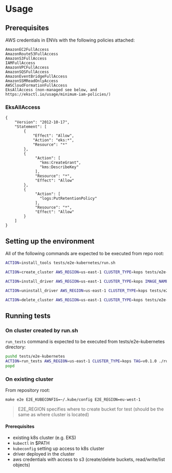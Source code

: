 
# Usage
## Prerequisites
AWS credentials in ENVs with the following policies attached:
```
AmazonEC2FullAccess
AmazonRoute53FullAccess
AmazonS3FullAccess
IAMFullAccess
AmazonVPCFullAccess
AmazonSQSFullAccess
AmazonEventBridgeFullAccess
AmazonSSMReadOnlyAccess
AWSCloudFormationFullAccess
EksAllAccess (non-managed see below, and https://eksctl.io/usage/minimum-iam-policies/)
```

### EksAllAccess
```
{
    "Version": "2012-10-17",
    "Statement": [
        {
            "Effect": "Allow",
            "Action": "eks:*",
            "Resource": "*"
        },
        {
             "Action": [
               "kms:CreateGrant",
               "kms:DescribeKey"
             ],
             "Resource": "*",
             "Effect": "Allow"
        },
        {
             "Action": [
               "logs:PutRetentionPolicy"
             ],
             "Resource": "*",
             "Effect": "Allow"
        }
    ]
}
```

## Setting up the environment
All of the following commands are expected to be executed from repo root:

```bash
ACTION=install_tools tests/e2e-kubernetes/run.sh

ACTION=create_cluster AWS_REGION=us-east-1 CLUSTER_TYPE=kops tests/e2e-kubernetes/run.sh # set KOPS_STATE_FILE to your bucket when running locally

ACTION=install_driver AWS_REGION=us-east-1 CLUSTER_TYPE=kops IMAGE_NAME=s3-csi-driver TAG=v0.1.0 tests/e2e-kubernetes/run.sh

ACTION=uninstall_driver AWS_REGION=us-east-1 CLUSTER_TYPE=kops tests/e2e-kubernetes/run.sh

ACTION=delete_cluster AWS_REGION=us-east-1 CLUSTER_TYPE=kops tests/e2e-kubernetes/run.sh
```

## Running tests
### On cluster created by run.sh
`run_tests` command is expected to be executed from tests/e2e-kubernetes directory:
```bash
pushd tests/e2e-kubernetes
ACTION=run_tests AWS_REGION=us-east-1 CLUSTER_TYPE=kops TAG=v0.1.0 ./run.sh
popd
```

### On existing cluster
From repository root:
```
make e2e E2E_KUBECONFIG=~/.kube/config E2E_REGION=eu-west-1
```
> E2E_REGION specifies where to create bucket for test (should be the same as where cluster is located)

#### Prerequisites
- existing k8s cluster (e.g. EKS)
- `kubectl` in $PATH
- `kubeconfig` setting up access to k8s cluster
- driver deployed in the cluster
- aws credentials with access to s3 (create/delete buckets, read/write/list objects)